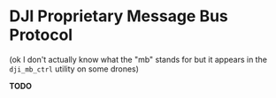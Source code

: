 # DJI Proprietary Message Bus Protocol

(ok I don't actually know what the "mb" stands for but it appears in the `dji_mb_ctrl` utility on some drones)

**TODO**
